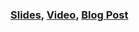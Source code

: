 ### [Slides](https://kiliankoe.github.io/reverse-engineering-ios-apps/),  [Video](https://www.youtube.com/watch?v=lArXWiVWImk), [Blog Post](http://blog.kilian.io/reverse-engineering-ios/)
